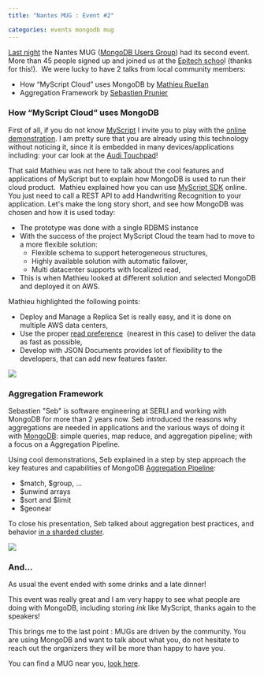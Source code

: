 ```yaml
---
title: "Nantes MUG : Event #2"

categories: events mongodb mug
---
```


[Last night](http://www.meetup.com/Nantes-MongoDB-User-Group/events/218926859/) the Nantes MUG ([MongoDB Users Group](http://www.mongodb.org/user-groups)) had its second event. More than 45 people signed up and joined us at the [Epitech schoo](http://www.epitech.eu/nantes/ecole-informatique-nantes.aspx)l (thanks for this!). &nbsp;We were lucky to have 2 talks from local community members:



* How “MyScript Cloud” uses MongoDB by [Mathieu Ruellan](https://twitter.com/mathieuruellan)
* Aggregation Framework by [Sebastien Prunier](https://twitter.com/sebprunier)

<!-- truncate -->

### How “MyScript Cloud” uses MongoDB

First of all, if you do not know [MyScript](http://myscript.com/)&nbsp;I invite you to play with the [online demonstration](http://webdemo.myscript.com/#/home).&nbsp;I am pretty sure that you are already using this technology without noticing it, since it is embedded in many devices/applications including: your car look at the [Audi Touchpad](http://vimeo.com/49013364)!

That said Mathieu was not here to talk about the cool features and applications of MyScript but to explain how MongoDB is used to run their cloud product.&nbsp;
Mathieu explained how you can use [MyScript SDK](https://dev.myscript.com/dev-kits/cloud-development-kit/) online. You just need to call a REST API to add Handwriting Recognition to your application. Let's make the long story short, and see how MongoDB was chosen and how it is used today:

* The prototype was done with a single RDBMS instance
* With the success of the project MyScript Cloud the team had to move to a more flexible solution:
  * Flexible schema to support heterogeneous structures,
  * Highly available solution with automatic failover,
  * Multi datacenter supports with localized read,
* This is when Mathieu looked at different solution and selected MongoDB and deployed it on AWS.

Mathieu highlighted the following points:

* Deploy and Manage a Replica Set is really easy, and it is done on multiple AWS data centers,
* Use the proper [read preference](http://docs.mongodb.org/manual/core/read-preference/)&nbsp; (nearest in this case) to deliver the data as fast as possible,
* Develop with JSON Documents provides lot of flexibility to the developers, that can add new features faster.

![](http://4.bp.blogspot.com/-AWHn75hAyBY/VL9EMpRrFVI/AAAAAAAAAwA/CrDMkKL5A1Y/s1600/IMG_3743.jpg )


### Aggregation Framework

Sebastien "Seb" is software engineering at SERLI and working with MongoDB for more than 2 years now. Seb introduced the reasons why aggregations are needed in applications and the various ways of doing it with [MongoDB](http://docs.mongodb.org/manual/aggregation/): simple queries, map reduce, and aggregation pipeline; with a focus on a Aggregation Pipeline.

Using cool demonstrations, Seb explained in a step by step approach the key features and capabilities of MongoDB [Aggregation Pipeline](http://docs.mongodb.org/manual/core/aggregation-pipeline/):

* $match, $group, ...
* $unwind arrays
* $sort and $limit
* $geonear

To close his presentation, Seb talked about aggregation best practices, and behavior&nbsp;[in a sharded cluster](http://docs.mongodb.org/manual/core/aggregation-pipeline-sharded-collections/#aggregation-pipeline-sharded-collection).

![](http://4.bp.blogspot.com/-1fK-Q5SmL4s/VL9EQiaUIvI/AAAAAAAAAwI/AMVYrmQDPVg/s1600/IMG_3745.jpg )


### And...

As usual the event ended with some drinks and a late dinner!

This event was really great and I am very happy to see what people are doing with MongoDB, including storing _ink_ like MyScript, thanks again to the speakers!

This brings me to the last point : MUGs are driven by the community. You are using MongoDB and want to talk about what you, do not hesitate to reach out the organizers they will be more than happy to have you.

You can find a MUG near you, [look here](http://www.mongodb.org/user-groups).
